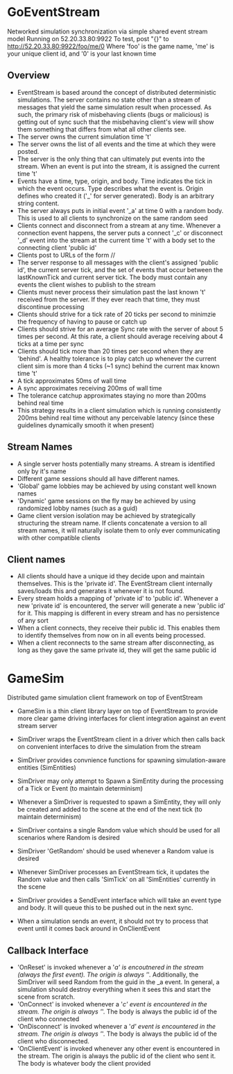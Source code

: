 # GoEventStream
Networked simulation synchronization via simple shared event stream model
Running on 52.20.33.80:9922
To test, post "{}" to http://52.20.33.80:9922/foo/me/0
Where 'foo' is the game name, 'me' is your unique client id, and '0' is your last known time


## Overview
- EventStream is based around the concept of distributed deterministic simulations. The server contains no state other than a stream of messages that yield the same simulation result when processed. As such, the primary risk of misbehaving clients (bugs or malicious) is getting out of sync such that the misbehaving client's view will show them something that differs from what all other clients see.
- The server owns the current simulation time 't'
- The server owns the list of all events and the time at which they were posted.
- The server is the only thing that can ultimately put events into the stream. When an event is put into the stream, it is assigned the current time 't'
- Events have a time, type, origin, and body. Time indicates the tick in which the event occurs. Type describes what the event is. Origin defines who created it ('_' for server generated). Body is an arbitrary string content.
- The server always puts in initial event '_a' at time 0 with a random body. This is used to all clients to synchronize on the same random seed
- Clients connect and disconnect from a stream at any time. Whenever a connection event happens, the server puts a connect '_c' or disconnect '_d' event into the stream at the current time 't' with a body set to the connecting client 'public id'
- Clients post to URLs of the form <streamId>/<clientPrivateId>/<lastKnownTick>
- The server response to all messages with the client's assigned 'public id', the current server tick, and the set of events that occur between the lastKnownTick and current server tick. The body must contain any events the client wishes to publish to the stream
- Clients must never process their simulation past the last known 't' received from the server. If they ever reach that time, they must discontinue processing
- Clients should strive for a tick rate of 20 ticks per second to minimzie the frequency of having to pause or catch up
- Clients should strive for an average Sync rate with the server of about 5 times per second. At this rate, a client should average receiving about 4 ticks at a time per sync
- Clients should tick more than 20 times per second when they are 'behind'. A healthy tolerance is to play catch up whenever the current client sim is more than 4 ticks (~1 sync) behind the current max known time 't'
- A tick approximates 50ms of wall time
- A sync approximates receiving 200ms of wall time
- The tolerance catchup approximates staying no more than 200ms behind real time
- This strategy results in a client simulation which is running consistently 200ms behind real time without any perceivable latency (since these guidelines dynamically smooth it when present)

## Stream Names
- A single server hosts potentially many streams. A stream is identified only by it's name
- Different game sessions should all have different names.
- 'Global' game lobbies may be achieved by using constant well known names
- 'Dynamic' game sessions on the fly may be achieved by using randomized lobby names (such as a guid)
- Game client version isolation may be achieved by strategically structuring the stream name. If clients concatenate a version to all stream names, it will naturally isolate them to only ever communicating with other compatible clients

## Client names
- All clients should have a unique id they decide upon and maintain themselves. This is the 'private id'. The EventStream client internally saves/loads this and generates it whenever it is not found.
- Every stream holds a mapping of 'private id' to 'public id'. Whenever a new 'private id' is encountered, the server will generate a new 'public id' for it. This mapping is different in every stream and has no persistence of any sort
- When a client connects, they receive their public id. This enables them to identify themselves from now on in all events being processed.
- When a client reconnects to the same stream after disconnecting, as long as they gave the same private id, they will get the same public id


# GameSim
Distributed game simulation client framework on top of EventStream

- GameSim is a thin client library layer on top of EventStream to provide more clear game driving interfaces for client integration against an event stream server
- SimDriver wraps the EventStream client in a driver which then calls back on convenient interfaces to drive the simulation from the stream
- SimDriver provides convnience functions for spawning simulation-aware entities (SimEntities)
- SimDriver may only attempt to Spawn a SimEntity during the processing of a Tick or Event (to maintain determinism)
- Whenever a SimDriver is requested to spawn a SimEntity, they will only be created and added to the scene at the end of the next tick (to maintain determinism)
- SimDriver contains a single Random value which should be used for all scenarios where Random is desired
- SimDriver 'GetRandom' should be used whenever a Random value is desired
- Whenever SimDriver processes an EventStream tick, it updates the Random value and then calls 'SimTick' on all 'SimEntities' currently in the scene

- SimDriver provides a SendEvent interface which will take an event type and body. It will queue this to be pushed out in the next sync.
- When a simulation sends an event, it should not try to process that event until it comes back around in OnClientEvent

## Callback Interface
- 'OnReset' is invoked whenever a '_a' is encoutnered in the stream (always the first event). The origin is always '_'. Additionally, the SimDriver will seed Random from the guid in the _a event. In general, a simulation should destroy everything when it sees this and start the scene from scratch.
- 'OnConnect' is invoked whenever a '_c' event is encountered in the stream. The origin is always '_'. The body is always the public id of the client who connected
- 'OnDisconnect' is invoked whenever a '_d' event is encountered in the stream. The origin is always '_'. The body is always the public id of the client who disconnected.
- 'OnClientEvent' is invoked whenever any other event is encountered in the stream. The origin is always the public id of the client who sent it. The body is whatever body the client provided

